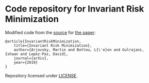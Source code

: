 # Code repository for Invariant Risk Minimization

Modified code from the [source](https://github.com/facebookresearch/InvariantRiskMinimization) for [the paper](https://arxiv.org/abs/1907.02893v1):

```
@article{InvariantRiskMinimization,
    title={Invariant Risk Minimization},
    author={Arjovsky, Martin and Bottou, L{\'e}on and Gulrajani, Ishaan and Lopez-Paz, David},
    journal={arXiv},
    year={2019}
}
```

Repository licensed under [LICENSE](LICENSE).
